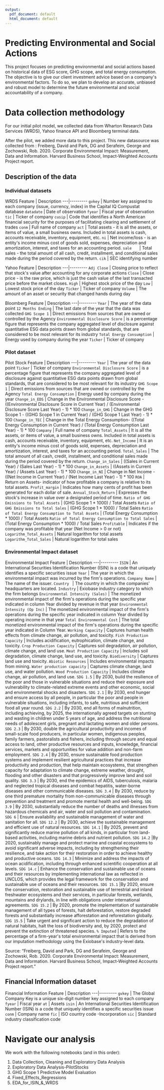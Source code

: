 ```yaml
---
output:
  pdf_document: default
  html_document: default
---
```

# Predicting Environmental and Social Actions

This project focuses on predicting environmental and social actions based on historical data of ESG score, GHG scope, and total energy consumption. The objective is to give our client investment advice based on a company's environmental factors. To do so, we plan to develop an accurate, unbiased and robust model to determine the future environmental and social accountability of a company.


# Data collection methodology

For our initial pilot model, we collected data from Wharton Research Data Services (WRDS), Yahoo finance API and Bloomberg terminal data. 

After the pilot, we added more data to this project. This new datasource was collected from : Freiberg, David and Park, DG and Serafeim, George and Zochowski, Rob. 2020. Corporate Environmental Impact: Measurement, Data and Information. Harvard Business School, Impact-Weighted Accounts Project report.

## Description of the data

### Individual datasets 

WRDS
Feature | Description
---|---------
`gvkey` | Number key assigned to each company (issue, currency, index) in the Capital IQ Compustat database
`datadate` | Date of observation
`fyear` | Fiscal year of observation
`tic` | Ticker of company
`cusip` | Code that identifies a North American financial security for the purposes of facilitating clearing and settlement of trades
`conm` | Full name of company
`act` | Total assets -  it is all the assets, or items of value, a small business owns. Included in total assets is cash, accounts receivable, inventory, equipment, etc.
`ni` | Net income/loss - is an entity's income minus cost of goods sold, expenses, depreciation and amortization, interest, and taxes for an accounting period.
`sale	` | Total sales - the total amount of all cash, credit, installment, and conditional sales made during the period covered by the return.
`cik` | SEC identifying number

Yahoo
Feature | Description
---|---------
`Adj Close` | Closing price to reflect that stock's value after accounting for any corporate actions
`Close` | Close price - is the raw price, which is just the cash value of the last transacted price before the market closes.
`High` | Highest stock price of the day
`Low` | Lowest stock price of the day
`Ticker` | Ticker of company
`Volume` | The amount of an asset or security that changed hands during day

Bloomberg
Feature | Description
---|---------
`Year` | The year of the data point
`12 Months Ending` | The last date of the year that the data was collected
`GHG Scope 1` | Direct emissions from sources that are owned or controlled by the Agency
`Environmental Disclosure Score` | is a percentage figure that represents the company aggregated level of disclosure against quantitative ESG data points drawn from global standards, that are considered to be most relevant for its industry
`Total Energy Consumption` | Energy used by company during the year
`Ticker` | Ticker of company


### Pilot dataset


Pilot Stock 
Feature | Description
---|---------
`Year` | The year of the data point
`Ticker` | Ticker of company
`Environmental Disclosure Score` | is a percentage figure that represents the company aggregated level of disclosure against quantitative ESG data points drawn from global standards, that are considered to be most relevant for its industry
`GHG Scope 1` | Direct emissions from sources that are owned or controlled by the Agency
`Total Energy Consumption` | Energy used by company during the year
`Change_in_EDS` | Change in the Environmental Disclosure Score - ((Environmental Disclosure Score in Current Year) / (Environmental Disclosure Score Last Year) - 1) * 100
`Change_in_GHG` | Change in the GHG Scope 1 - ((GHG Scope 1 in Current Year) / (GHG Scope 1 Last Year) - 1) * 100
`Change_in_TEC` | Change in the Total Energy Consumption- ((Total Energy Consumption in Current Year) / (Total Energy Consumption Last Year) - 1) * 100
`Company` | Full name of company
`Total_Assets` | It is all the assets, or items of value, a small business owns. Included in total assets is cash, accounts receivable, inventory, equipment, etc.
`Net_Income` | It is an entity's income minus cost of goods sold, expenses, depreciation and amortization, interest, and taxes for an accounting period.
`Total_Sales` | The total amount of all cash, credit, installment, and conditional sales made during the period covered by the return.
`Change_in_Sales` | ((Sales in Current Year) / (Sales Last Year) - 1) * 100
`Change_in_Assets` | ((Assets in Current Year) / (Assets Last Year) - 1) * 100
`Change_in_NI` | Change in Net Income - ((Net Income in Current Year) / (Net Income Last Year) - 1) * 100
`ROA` | Return on Assets- indicator of how profitable a company is relative to its total assets.
`Profit_margin` | Indicates how many cents of profit has been generated for each dollar of sale.
`Annual_Stock_Return` | Expresses the stock's increase in value over a designated period of time.
`Ratio of GHG Emissions to Total Assets` | (GHG Scope 1 * 1000) / Total Assets
`Ratio of GHG Emissions to Total Sales` | (GHG Scope 1 * 1000) / Total Sales
`Ratio of Total Energy Consumption to Total Assets` | (Total Energy Consumption * 1000) / Total Assets
`Ratio of Total Energy Consumption to Total Sales` | (Total Energy Consumption * 1000) / Total Sales
`Profitable` | Indicates if the company was profitable that year (Net Income > 0 or not)
`Logarithm_Total_Assets` | Natural logarithm for total assets
`Logarithm_Total_Sales` | Natural logarithm for total sales

### Environmental Impact dataset


Environmental Impact
Feature | Description
---|---------
`ISIN` | An International Securities Identification Number (ISIN) is a code that uniquely identifies a specific securities issue
`Year` | The year in which the environmental impact was incurred by the firm's operations.
`Company Name` | The name of the issuer.
`Country ` | The country in which the companies' headquarters are located.
`Industry` | Exiobase industry category to which the firm belongs
`Environmental Intensity (Sales)` | The monetized environmental impact of the firm's operations during the specific year indicated in column Year divided by revenue in that year
`Environmental Intensity (Op Inc)` | The monetized environmental impact of the firm's operations during the specific year indicated in column Year divided by operating income in that year
`Total Environmental Cost`  | The total monetized environmental impact of the firm's operations during the specific year indicated in Column Year.
`Working Capacity` | Captures human health effects from climate change, air pollution, and toxicity.
`Fish Production Capacity` | Includes acidification, eutrophication, climate change, and toxicity. 
`Crop Production Capacity` | Captures soil degradation, air pollution, climate change, and land use. 
`Meat Production Capacity` | Includes soil degradation, climate change, land use, and toxicity. 
`Biodiversity` | Captures land use and toxicity. 
`Abiotic Resources` | Includes environmental impacts from mining. 
`Water production capacity` | Captures climate change, land use, and water pollution. 
`Wood Production Capacity` | Includes climate change, air pollution, and land use. 
`SDG 1.5` | By 2030, build the resilience of the poor and those in vulnerable situations and reduce their exposure and vulnerability to climate-related extreme events and other economic, social and environmental shocks and disasters.
`SDG 2.1` | By 2030, end hunger and ensure access by all people, in particular the poor and people in vulnerable situations, including infants, to safe, nutritious and sufficient food all year round.
`SDG 2.2` | By 2030, end all forms of malnutrition, including achieving, by 2025, the internationally agreed targets on stunting and wasting in children under 5 years of age, and address the nutritional needs of adolescent girls, pregnant and lactating women and older persons.
`SDG 2.3` | By 2030, double the agricultural productivity and incomes of small-scale food producers, in particular women, indigenous peoples, family farmers, pastoralists and fishers, including through secure and equal access to land, other productive resources and inputs, knowledge, financial services, markets and opportunities for value addition and non-farm employment.
`SDG 2.4` | By 2030, ensure sustainable food production systems and implement resilient agricultural practices that increase productivity and production, that help maintain ecosystems, that strengthen capacity for adaptation to climate change, extreme weather, drought, flooding and other disasters and that progressively improve land and soil quality.
`SDG 3.3` | By 2030, end the epidemics of AIDS, tuberculosis, malaria and neglected tropical diseases and combat hepatitis, water-borne diseases and other communicable diseases.
`SDG 3.4` | By 2030, reduce by one third premature mortality from non-communicable diseases through prevention and treatment and promote mental health and well-being.
`SDG 3.9` | By 2030, substantially reduce the number of deaths and illnesses from hazardous chemicals and air, water and soil pollution and contamination.
`SDG 6` | Ensure availability and sustainable management of water and sanitation for all.
`SDG 12.2` | By 2030, achieve the sustainable management and efficient use of natural resources.
`SDG 14.1` | By 2025, prevent and significantly reduce marine pollution of all kinds, in particular from land-based activities, including marine debris and nutrient pollution.
`SDG 14.2` |By 2020, sustainably manage and protect marine and coastal ecosystems to avoid significant adverse impacts, including by strengthening their resilience, and take action for their restoration in order to achieve healthy and productive oceans.
`SDG 14.3` | Minimize and address the impacts of ocean acidification, including through enhanced scientific cooperation at all levels.
`SDG 14.c` | Enhance the conservation and sustainable use of oceans and their resources by implementing international law as reflected in UNCLOS, which provides the legal framework for the conservation and sustainable use of oceans and their resources.
`SDG 15.1` |By 2020, ensure the conservation, restoration and sustainable use of terrestrial and inland freshwater ecosystems and their services, in particular forests, wetlands, mountains and drylands, in line with obligations under international agreements.
`SDG 15.2` | By 2020, promote the implementation of sustainable management of all types of forests, halt deforestation, restore degraded forests and substantially increase afforestation and reforestation globally.
`SDG 15.5` | Take urgent and significant action to reduce the degradation of natural habitats, halt the loss of biodiversity and, by 2020, protect and prevent the extinction of threatened species.
`% Imputed` | Refers to the percentage of a firm-year's total environmental impact that is derived from our imputation methodology using the Exiobase's industry-level data.

Source: “Freiberg, David and Park, DG and Serafeim, George and Zochowski, Rob. 2020. Corporate Environmental Impact: Measurement, Data and Information. Harvard Business School, Impact-Weighted Accounts Project report.”


## Financial Information dataset

Financial Information
Feature | Description
---|---------
`gvkey` | The Global Company Key is a unique six-digit number key assigned to each company
`fyear` | Fiscal year
`at` | Assets
`isin` | An International Securities Identification Number (ISIN) is a code that uniquely identifies a specific securities issue
`conm` | Company name
`fic` | ISO country code -Incorporation
`sic` | Standard industry classification code 
 
 
# Navigate our analysis

We work with the following notebooks (and in this order):

1. Data Collection, Cleaning and Exploratory Data Analysis
2. Exploratory Data Analysis-PilotStocks
3. GHG Scope 1 Predictive Model Evaluation
4. Fixed_Effects_Regressions
5. EDA_for_ISIN_&_WRDS


